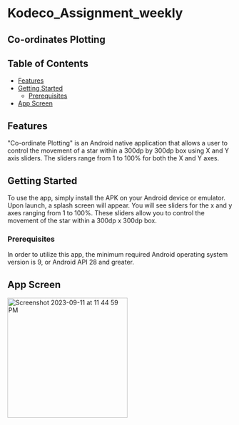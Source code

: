 # Kodeco_Assignment_weekly
## Co-ordinates Plotting

## Table of Contents

- [Features](#features)
- [Getting Started](#getting-started)
    - [Prerequisites](#prerequisites)
- [App Screen](#App-Screen)
  

## Features

"Co-ordinate Plotting" is an Android native application that allows a user to control the movement of a star within a 300dp by 300dp box using X and Y axis sliders. The sliders range from 1 to 100% for both the X and Y axes.


## Getting Started

To use the app, simply install the APK on your Android device or emulator. Upon launch, a splash screen will appear. You will see sliders for the x and y axes ranging from 1 to 100%. These sliders allow you to control the movement of the star within a 300dp x 300dp box.
### Prerequisites

In order to utilize this app, the minimum required Android operating system version is 9, or Android API 28 and greater.

## App Screen
<img width="269" alt="Screenshot 2023-09-11 at 11 44 59 PM" src="https://github.com/aravindanath/Kodeco_Assignment_weekly/assets/20963786/1b9d09a5-f5c9-4cb0-abd2-b6a46c8d48ec">
